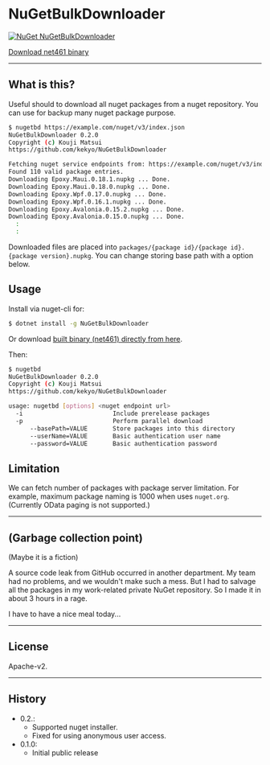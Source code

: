 # NuGetBulkDownloader

 [![NuGet NuGetBulkDownloader](https://img.shields.io/nuget/v/NuGetBulkDownloader.svg?style=flat)](https://www.nuget.org/packages/NuGetBulkDownloader)

[Download net461 binary](https://github.com/kekyo/NuGetBulkDownloader/releases)

----

## What is this?

Useful should to download all nuget packages from a nuget repository.
You can use for backup many nuget package purpose.

```bash
$ nugetbd https://example.com/nuget/v3/index.json
NuGetBulkDownloader 0.2.0
Copyright (c) Kouji Matsui
https://github.com/kekyo/NuGetBulkDownloader

Fetching nuget service endpoints from: https://example.com/nuget/v3/index.json ... Done.
Found 110 valid package entries.
Downloading Epoxy.Maui.0.18.1.nupkg ... Done.
Downloading Epoxy.Maui.0.18.0.nupkg ... Done.
Downloading Epoxy.Wpf.0.17.0.nupkg ... Done.
Downloading Epoxy.Wpf.0.16.1.nupkg ... Done.
Downloading Epoxy.Avalonia.0.15.2.nupkg ... Done.
Downloading Epoxy.Avalonia.0.15.0.nupkg ... Done.
  :
  :
```

Downloaded files are placed into `packages/{package id}/{package id}.{package version}.nupkg`.
You can change storing base path with a option below.

## Usage

Install via nuget-cli for:

```bash
$ dotnet install -g NuGetBulkDownloader
```

Or download [built binary (net461) directly from here](https://github.com/kekyo/NuGetBulkDownloader/releases). 

Then:

```bash
$ nugetbd
NuGetBulkDownloader 0.2.0
Copyright (c) Kouji Matsui
https://github.com/kekyo/NuGetBulkDownloader

usage: nugetbd [options] <nuget endpoint url>
  -i                         Include prerelease packages
  -p                         Perform parallel download
      --basePath=VALUE       Store packages into this directory
      --userName=VALUE       Basic authentication user name
      --password=VALUE       Basic authentication password
```

## Limitation

We can fetch number of packages with package server limitation.
For example, maximum package naming is 1000 when uses `nuget.org`.
(Currently OData paging is not supported.)

----

## (Garbage collection point)

(Maybe it is a fiction)

A source code leak from GitHub occurred in another department.
My team had no problems, and we wouldn't make such a mess.
But I had to salvage all the packages in my work-related private NuGet repository.
So I made it in about 3 hours in a rage.

I have to have a nice meal today...

----

## License

Apache-v2.

----

## History

* 0.2.:
  * Supported nuget installer.
  * Fixed for using anonymous user access.
* 0.1.0:
  * Initial public release
